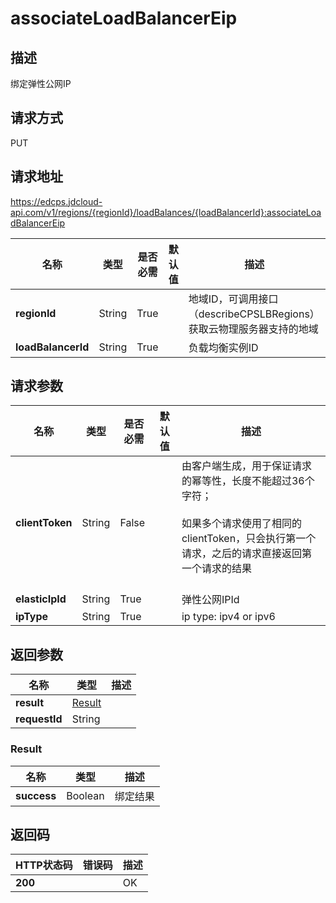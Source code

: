 # associateLoadBalancerEip


## 描述
绑定弹性公网IP

## 请求方式
PUT

## 请求地址
https://edcps.jdcloud-api.com/v1/regions/{regionId}/loadBalances/{loadBalancerId}:associateLoadBalancerEip

|名称|类型|是否必需|默认值|描述|
|---|---|---|---|---|
|**regionId**|String|True| |地域ID，可调用接口（describeCPSLBRegions）获取云物理服务器支持的地域|
|**loadBalancerId**|String|True| |负载均衡实例ID|

## 请求参数
|名称|类型|是否必需|默认值|描述|
|---|---|---|---|---|
|**clientToken**|String|False| |由客户端生成，用于保证请求的幂等性，长度不能超过36个字符；<br/><br>如果多个请求使用了相同的clientToken，只会执行第一个请求，之后的请求直接返回第一个请求的结果<br/><br>|
|**elasticIpId**|String|True| |弹性公网IPId|
|**ipType**|String|True| |ip type: ipv4 or ipv6|


## 返回参数
|名称|类型|描述|
|---|---|---|
|**result**|[Result](#result)| |
|**requestId**|String| |

### <div id="Result">Result</div>
|名称|类型|描述|
|---|---|---|
|**success**|Boolean|绑定结果|

## 返回码
|HTTP状态码|错误码|描述|
|---|---|---|
|**200**||OK|
